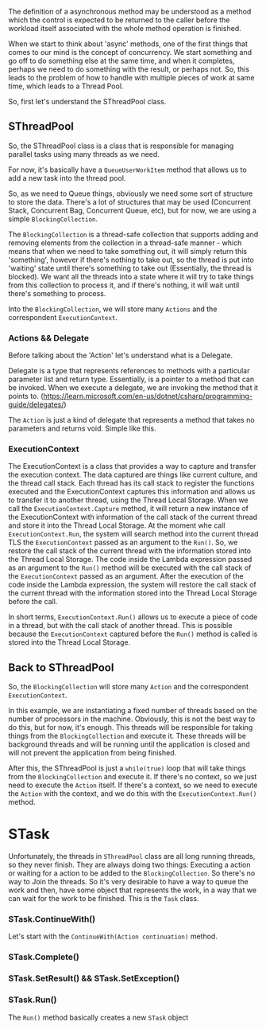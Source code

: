 ﻿The definition of a asynchronous method may be understood as a method which the control is expected to
be returned to the caller before the workload itself associated with the whole method operation is finished. 

When we start to think about 'async' methods, one of the first things that comes to our mind is the concept of concurrency.
We start something and go off to do something else at the same time, and when it completes, perhaps we need to do 
something with the result, or perhaps not.
So, this leads to the problem of how to handle with multiple pieces of work at same time, which leads to a Thread Pool.

So, first let's understand the SThreadPool class.

## SThreadPool

So, the SThreadPool class is a class that is responsible for managing parallel tasks using many threads as we need. 

For now, it's basically have a `QueueUserWorkItem` method that allows us to add a new task into the thread pool.

So, as we need to Queue things, obviously we need some sort of structure to store the data. There's a lot of structures 
that may be used (Concurrent Stack, Concurrent Bag, Concurrent Queue, etc), but for now, we are using a simple 
`BlockingCollection`.

The `BlockingCollection` is a thread-safe collection that supports adding and removing elements from the collection 
in a thread-safe manner - which means that when we need to take something out, it will simply return this 'something',
however if there's nothing to take out, so the thread is put into 'waiting' state
until there's something to take out (Essentially, the thread is blocked). We want all the threads into a state where it 
will try to take things from this collection to process it, and if there's nothing, it will wait until there's something
to process.

Into the `BlockingCollection`, we will store many `Actions` and the correspondent `ExecutionContext`.

### Actions && Delegate

Before talking about the 'Action' let's understand what is a Delegate. 

Delegate is a type that represents references to methods with a particular parameter list and return type. Essentially,
is a pointer to a method that can be invoked. When we execute a delegate, we are invoking the method that it points to.
(https://learn.microsoft.com/en-us/dotnet/csharp/programming-guide/delegates/)

The `Action` is just a kind of delegate that represents a method that takes no parameters and returns void. Simple like
this.

### ExecutionContext

The ExecutionContext is a class that provides a way to capture and transfer the execution context. The data captured are
things like current culture, and the thread call stack. Each thread has its call stack to register the functions executed 
and the ExecutionContext captures this information and allows us to transfer it to another thread, using the Thread Local
Storage. When we call the `ExecutionContext.Capture` method, it will return a new instance of the ExecutionContext with information
of the call stack of the current thread and store it into the Thread Local Storage. At the moment whe call `ExecutionContext.Run`,
the system will search method into the current thread TLS the `ExecutionContext` passed as an argument to the `Run()`.
So, we restore the call stack of the current thread with the information stored into the Thread Local Storage. The code 
inside the Lambda expression passed as an argument to the `Run()` method will be executed with the call stack of the 
`ExecutionContext` passed as an argument. After the execution of the code inside the Lambda expression, the system will
restore the call stack of the current thread with the information stored into the Thread Local Storage before the call.

In short terms, `ExecutionContext.Run()` allows us to execute a piece of code in a thread, but with the call stack of another thread.
This is possible because the `ExecutionContext` captured before the `Run()` method is called is stored into the Thread Local Storage.

## Back to SThreadPool

So, the `BlockingCollection` will store many `Action` and the correspondent `ExecutionContext`. 

In this example, we are instantiating a fixed number of threads based on the number of processors in the machine. Obviously,
this is not the best way to do this, but for now, it's enough. This threads will be responsible for taking things from the
`BlockingCollection` and execute it. These threads will be background threads and will be running until the application is
closed and will not prevent the application from being finished.

After this, the SThreadPool is just a `while(true)` loop that will take things from the `BlockingCollection` and execute it. If there's 
no context, so we just need to execute the `Action` itself. If there's a context, so we need to execute the `Action` with
the context, and we do this with the `ExecutionContext.Run()` method. 

# STask

Unfortunately, the threads in `SThreadPool` class are all long running threads, so they never finish. They are always doing 
two things: Executing a action or waiting for a action to be added to the `BlockingCollection`. So there's no way to Join
the threads. So it's very desirable to have a way to queue the work and then, have some object that represents the work, in 
a way that we can wait for the work to be finished. This is the `Task` class.

### STask.ContinueWith()

Let's start with the `ContinueWith(Action continuation)` method. 


### STask.Complete()

### STask.SetResult() && STask.SetException()

### STask.Run()

The `Run()` method basically creates a new `STask` object

